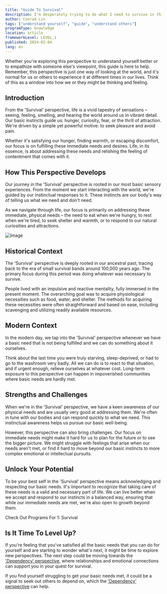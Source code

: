 ```yaml
---
title: "Guide To Survival"
description: I'm desperately trying to do what I need to survive in this world.
author: Conrad Lin
tags: ["understand yourself", "guide", "understand others"]
programType: knowledge
location: article
frameworkLevel: LEVEL_1
published: 2024-02-04
lang: en
---
```


<InfoBanner shouldCenter emoji=":bulb:">
  Whether you're exploring this perspective to understand yourself better or to empathize with someone else's viewpoint, this guide is here to help. Remember, this perspective is just one way of looking at the world, and it's normal for us or others to experience it at different times in our lives. Think of this as a window into how we or they might be thinking and feeling.
</InfoBanner>

## Introduction

From the 'Survival' perspective, life is a vivid tapestry of sensations – seeing, feeling, smelling, and hearing the world around us in vibrant detail. Our basic instincts guide us: hunger, curiosity, fear, or the thrill of attraction. We're driven by a simple yet powerful motive: to seek pleasure and avoid pain. 

Whether it's satisfying our hunger, finding warmth, or escaping discomfort, our focus is on fulfilling these immediate needs and desires. Life, in its essence, is about addressing these needs and relishing the feeling of contentment that comes with it.

## How This Perspective Develops

Our journey in the 'Survival' perspective is rooted in our most basic sensory experiences. From the moment we start interacting with the world, we're guided by our instinctual responses to it. These instincts are our body's way of telling us what we need and don't need. 

As we navigate through life, our focus is primarily on addressing these immediate, physical needs – the need to eat when we're hungry, to rest when we're tired, to seek shelter and warmth, or to respond to our natural curiosities and attractions.

![Image](../../../../framework/1_a.jpg)

## Historical Context

The 'Survival' perspective is deeply rooted in our ancestral past, tracing back to the era of small survival bands around 100,000 years ago. The primary focus during this period was doing whatever was necessary to survive.

People lived with an impulsive and reactive mentality, fully immersed in the present moment. The overarching goal was to acquire physiological necessities such as food, water, and shelter. The methods for acquiring these necessities were often straightforward and based on ease, including scavenging and utilizing readily available resources.

## Modern Context

In the modern day, we tap into the 'Survival' perspective whenever we have a basic need that is not being fulfilled and we can do something about it ourselves.

Think about the last time you were truly starving, sleep-deprived, or had to go to the washroom very badly. All we can do is to react to that situation, and if urgent enough, relieve ourselves at whatever cost. Long-term exposure to this perspective can happen in impoverished communities where basic needs are hardly met. 

## Strengths and Challenges

When we're in the 'Survival' perspective, we have a keen awareness of our physical needs and are usually very good at addressing them. We're often in tune with our bodies and can respond quickly to what we need. This instinctual awareness helps us pursue our basic well-being.

However, this perspective can also bring challenges. Our focus on immediate needs might make it hard for us to plan for the future or to see the bigger picture. We might struggle with feelings that arise when our needs aren't met, or find it hard to move beyond our basic instincts to more complex emotional or intellectual pursuits.

## Unlock Your Potential

To be your best self in the 'Survival' perspective means acknowledging and respecting our basic needs. It's important to recognize that taking care of these needs is a valid and necessary part of life. We can live better when we accept and respond to our instincts in a balanced way, ensuring that while our immediate needs are met, we're also open to growth beyond them.

<ButtonLink to="/unlock-your-potential/programs?filters=LEVEL_1">Check Out Programs For 1: Survival</ButtonLink>

## Is It Time To Level Up?

If you're feeling that you've satisfied all the basic needs that you can do for yourself and are starting to wonder what's next, it might be time to explore new perspectives. The next step could be moving towards the ['Dependency' perspective](/unlock-your-potential/programs/guide-2), where relationships and emotional connections can support you in your quest for survival.

If you find yourself struggling to get your basic needs met, it could be a signal to seek out others to depend on, which the ['Dependency' perspective](/unlock-your-potential/programs/guide-2) can help.